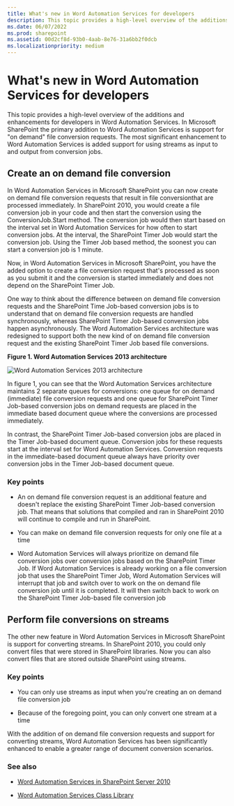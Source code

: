 ```yaml
---
title: What's new in Word Automation Services for developers
description: This topic provides a high-level overview of the additions and enhancements for developers in Word Automation Services.
ms.date: 06/07/2022
ms.prod: sharepoint
ms.assetid: 00d2cf8d-93b0-4aab-8e76-31a6bb2f0dcb
ms.localizationpriority: medium
---
```



# What's new in Word Automation Services for developers
This topic provides a high-level overview of the additions and enhancements for developers in Word Automation Services. In Microsoft SharePoint the primary addition to Word Automation Services is support for "on demand" file conversion requests. The most significant enhancement to Word Automation Services is added support for using streams as input to and output from conversion jobs.
## Create an on demand file conversion
<a name="was15CreateOnDemandConversion"> </a>

In Word Automation Services in Microsoft SharePoint you can now create on demand file conversion requests that result in file conversionthat are processed immediately. In SharePoint 2010, you would create a file conversion job in your code and then start the conversion using the ConversionJob.Start method. The conversion job would then start based on the interval set in Word Automation Services for how often to start conversion jobs. At the interval, the SharePoint Timer Job would start the conversion job. Using the Timer Job based method, the soonest you can start a conversion job is 1 minute. 
  
    
    
Now, in Word Automation Services in Microsoft SharePoint, you have the added option to create a file conversion request that's processed as soon as you submit it and the conversion is started immediately and does not depend on the SharePoint Timer Job. 
  
    
    
One way to think about the difference between on demand file conversion requests and the SharePoint Time Job-based conversion jobs is to understand that on demand file conversion requests are handled synchronously, whereas SharePoint Timer Job-based conversion jobs happen asynchronously. The Word Automation Services architecture was redesigned to support both the new kind of on demand file conversion request and the existing SharePoint Timer Job based file conversions.
  
    
    

**Figure 1. Word Automation Services 2013 architecture**

  
    
    

  
    
    
![Word Automation Services 2013 architecture](../images/SPS15CON_WAS_Architecture.png)
  
    
    
In figure 1, you can see that the Word Automation Services architecture maintains 2 separate queues for conversions: one queue for on demand (immediate) file conversion requests and one queue for SharePoint Timer Job-based conversion jobs on demand requests are placed in the immediate based document queue where the conversions are processed immediately.
  
    
    
In contrast, the SharePoint Timer Job-based conversion jobs are placed in the Timer Job-based document queue. Conversion jobs for these requests start at the interval set for Word Automation Services. Conversion requests in the immediate-based document queue always have priority over conversion jobs in the Timer Job-based document queue.
  
    
    

### Key points


- An on demand file conversion request is an additional feature and doesn't replace the existing SharePoint Timer Job-based conversion job. That means that solutions that compiled and ran in SharePoint 2010 will continue to compile and run in SharePoint.
    
  
- You can make on demand file conversion requests for only one file at a time
    
  
- Word Automation Services will always prioritize on demand file conversion jobs over conversion jobs based on the SharePoint Timer Job. If Word Automation Services is already working on a file conversion job that uses the SharePoint Timer Job, Word Automation Services will interrupt that job and switch over to work on the on demand file conversion job until it is completed. It will then switch back to work on the SharePoint Timer Job-based file conversion job
    
  

## Perform file conversions on streams
<a name="was15PerformStreamConversion"> </a>

The other new feature in Word Automation Services in Microsoft SharePoint is support for converting streams. In SharePoint 2010, you could only convert files that were stored in SharePoint libraries. Now you can also convert files that are stored outside SharePoint using streams.
  
    
    

### Key points


- You can only use streams as input when you're creating an on demand file conversion job
    
  
- Because of the foregoing point, you can only convert one stream at a time
    
  
With the addition of on demand file conversion requests and support for converting streams, Word Automation Services has been significantly enhanced to enable a greater range of document conversion scenarios.
  
    
    

### See also
<a name="was15AdditionalResources"> </a>


-  [Word Automation Services in SharePoint Server 2010](https://msdn.microsoft.com/library/ee558278)
    
  
-  [Word Automation Services Class Library](https://msdn.microsoft.com/library/ee559408)
    
  

